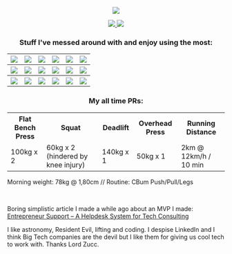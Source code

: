 <p align="center">
  <a
    href="https://gustavomaximo.dev"
    target="_blank"
    alt="https://gustavomaximo.dev"
  >
    <img
      src="https://img.shields.io/badge/-gustavomaximo.dev-black?style=for-the-badge"
    />
  </a>
</p>

<p align="center">
  <a
    href="https://stackoverflow.com/users/10088643/gustavo-maximo?tab=topactivity"
    target="_blank"
    alt="StackOverflow Profile"
  >
    <img
      src="https://img.shields.io/badge/-StackOverflow%20Profile-black?logo=stackoverflow&logoColor=F58025"
    />
  </a>
  <a
    href="https://www.codewars.com/users/GoldenMaximo/completed"
    target="_blank"
    alt="CodeWars Profile"
  >
    <img
      src="https://img.shields.io/badge/-CodeWars%20Profile-black?logo=CodeWars&logoColor=AD2C27"
    />
  </a>
</p>

<h3 align="center">Stuff I've messed around with and enjoy using the most:</h3>

<table align="center">
  <tr>
    <th>
      <a href="https://www.typescriptlang.org/" alt="TypeScript">
        <img
          src="https://img.shields.io/badge/-TypeScript-black?logo=typescript"
        />
      </a>
    </th>
    <th>
      <a href="https://reactjs.org/" alt="React">
        <img
          src="https://img.shields.io/badge/-React%20w/%20Hooks-black?logo=react"
        />
      </a>
    </th>
    <th>
      <a href="https://nextjs.org/" alt="Next.js">
        <img
          src="https://img.shields.io/badge/-Next.js-black?logo=Next.js&logoColor=#ffffff"
        />
      </a>
    </th>
    <th>
      <a href="https://redux-toolkit.js.org/" alt="Redux Toolkit">
        <img
          src="https://img.shields.io/badge/-Redux%20Toolkit-black?logo=redux&logoColor=764ABC"
        />
      </a>
    </th>
    <th>
      <a href="https://redux-toolkit.js.org/rtk-query/overview" alt="RTK Query">
        <img
          src="https://img.shields.io/badge/-RTK%20Query-black?logo=redux&logoColor=764ABC"
        />
      </a>
    </th>
    <th>
      <a href="https://styled-components.com/" alt="Styled-Components">
        <img
          src="https://img.shields.io/badge/-Styled&#8722;Components-black?logo=styledcomponents"
        />
      </a>
    </th>
  </tr>
  <tr>
    <th>
      <a href="https://jestjs.io/" alt="Jest">
        <img
          src="https://img.shields.io/badge/-Jest-black?logo=Jest&logoColor=C21325"
        />
      </a>
    </th>
    <th>
      <a href="https://enzymejs.github.io/enzyme/" alt="Enzyme">
        <img
          src="https://img.shields.io/badge/-Enzyme-black?logo=airbnb&logoColor=FF5A5F"
        />
      </a>
    </th>
    <th>
      <a href="https://www.chaijs.com/" alt="Chai">
        <img
          src="https://img.shields.io/badge/-Chai-black?logo=Chai&logoColor=A30701"
        />
      </a>
    </th>
    <th>
      <a href="https://nodejs.org/en/" alt="Node.js">
        <img src="https://img.shields.io/badge/-Node.js-black?logo=node.js" />
      </a>
    </th>
    <th>
      <a href="https://expressjs.com/" alt="Express.js">
        <img
          src="https://img.shields.io/badge/-Express.js-black?logo=express"
        />
      </a>
    </th>
    <th>
      <a href="https://socket.io/" alt="Socket.IO">
        <img
          src="https://img.shields.io/badge/-Socket.IO-black?logo=socket.io"
        />
      </a>
    </th>
  </tr>
  <tr>
    <th>
      <a href="https://www.mongodb.com/" alt="MongoDB">
        <img
          src="https://img.shields.io/badge/-MongoDB-black?logo=MongoDB&logoColor=47A248"
        />
      </a>
    </th>
    <th>
      <a href="https://www.jenkins.io/" alt="Jenkins">
        <img
          src="https://img.shields.io/badge/-Jenkins-black?logo=Jenkins&logoColor=D24939"
        />
      </a>
    </th>
    <th>
      <a href="https://snyk.io/" alt="Snyk">
        <img
          src="https://img.shields.io/badge/-Snyk-black?logo=Snyk&logoColor=4C4A73"
        />
      </a>
    </th>
    <th>
      <a href="https://graphql.org/" alt="GraphQL">
        <img
          src="https://img.shields.io/badge/-GraphQL-black?logo=GraphQL&logoColor=E10098"
        />
      </a>
    </th>
    <th>
      <a href="https://www.apollographql.com/" alt="Apollo GraphQL">
        <img
          src="https://img.shields.io/badge/-Apollo GraphQL-black?logo=Apollo GraphQL&logoColor=311C87"
        />
      </a>
    </th>
    <th>
      <a href="https://wordpress.org/" alt="WordPress">
        <img
          src="https://img.shields.io/badge/-WordPress-black?logo=WordPress&logoColor=21759B"
        />
      </a>
    </th>
  </tr>
</table>

<h3 align="center">My all time PRs:</h3>

<table align="center">
  <tr>
    <th>
      Flat Bench Press
    </th>
    <th>
      Squat
    </th>
    <th>
      Deadlift
    </th>
    <th>
      Overhead Press
    </th>
    <th>
    Running Distance
    </th>
  </tr>
  <tr>
    <td>
      100kg x 2
    </td>
    <td>
      60kg x 2 (hindered by knee injury)
    </td>
    <td>
      140kg x 1
    </td>
    <td>
      50kg x 1
    </td>
    <td>
    2km @ 12km/h / 10 min
    </td>
  </tr>
  </table>
  
<p>Morning weight: 78kg @ 1,80cm // Routine: CBum Push/Pull/Legs</p>
  
<br />
<p>
  Boring simplistic article I made a while ago about an MVP I made:
  <a
    href="https://materializadora.es/2021/10/21/entrepreneur-support-a-helpdesk-system-for-tech-consulting/"
    >Entrepreneur Support – A Helpdesk System for Tech Consulting</a
  >
</p>
<p>
  I like astronomy, Resident Evil, lifting and coding. I despise LinkedIn and I
  think Big Tech companies are the devil but I like them for giving us cool tech
  to work with. Thanks Lord Zucc.
</p>
